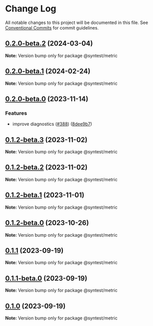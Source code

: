 # Change Log

All notable changes to this project will be documented in this file.
See [Conventional Commits](https://conventionalcommits.org) for commit guidelines.

## [0.2.0-beta.2](https://github.com/syntest-framework/syntest-framework/compare/@syntest/metric@0.2.0-beta.1...@syntest/metric@0.2.0-beta.2) (2024-03-04)

**Note:** Version bump only for package @syntest/metric

## [0.2.0-beta.1](https://github.com/syntest-framework/syntest-framework/compare/@syntest/metric@0.2.0-beta.0...@syntest/metric@0.2.0-beta.1) (2024-02-24)

**Note:** Version bump only for package @syntest/metric

## [0.2.0-beta.0](https://github.com/syntest-framework/syntest-framework/compare/@syntest/metric@0.1.2-beta.3...@syntest/metric@0.2.0-beta.0) (2023-11-14)

### Features

- improve diagnostics ([#388](https://github.com/syntest-framework/syntest-framework/issues/388)) ([8dee9b7](https://github.com/syntest-framework/syntest-framework/commit/8dee9b7c266fc54908c896220084729ac8b2ffe3))

## [0.1.2-beta.3](https://github.com/syntest-framework/syntest-framework/compare/@syntest/metric@0.1.2-beta.2...@syntest/metric@0.1.2-beta.3) (2023-11-02)

**Note:** Version bump only for package @syntest/metric

## [0.1.2-beta.2](https://github.com/syntest-framework/syntest-framework/compare/@syntest/metric@0.1.2-beta.1...@syntest/metric@0.1.2-beta.2) (2023-11-02)

**Note:** Version bump only for package @syntest/metric

## [0.1.2-beta.1](https://github.com/syntest-framework/syntest-framework/compare/@syntest/metric@0.1.2-beta.0...@syntest/metric@0.1.2-beta.1) (2023-11-01)

**Note:** Version bump only for package @syntest/metric

## [0.1.2-beta.0](https://github.com/syntest-framework/syntest-framework/compare/@syntest/metric@0.1.1...@syntest/metric@0.1.2-beta.0) (2023-10-26)

**Note:** Version bump only for package @syntest/metric

## [0.1.1](https://github.com/syntest-framework/syntest-framework/compare/@syntest/metric@0.1.1-beta.0...@syntest/metric@0.1.1) (2023-09-19)

**Note:** Version bump only for package @syntest/metric

## [0.1.1-beta.0](https://github.com/syntest-framework/syntest-framework/compare/@syntest/metric@0.1.0-beta.9...@syntest/metric@0.1.1-beta.0) (2023-09-19)

**Note:** Version bump only for package @syntest/metric

## [0.1.0](https://github.com/syntest-framework/syntest-framework/compare/@syntest/metric@0.1.0-beta.9...@syntest/metric@0.1.0) (2023-09-19)

**Note:** Version bump only for package @syntest/metric
